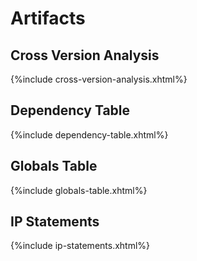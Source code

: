 # Artifacts

## Cross Version Analysis

 {%include cross-version-analysis.xhtml%}

## Dependency Table

{%include dependency-table.xhtml%}

## Globals Table

{%include globals-table.xhtml%}

## IP Statements

{%include ip-statements.xhtml%}